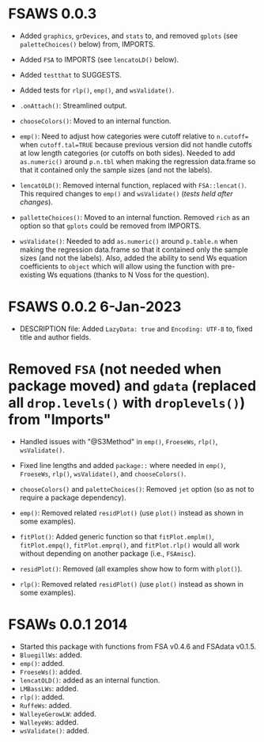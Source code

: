 # FSAWS 0.0.3
* Added `graphics`, `grDevices`, and `stats` to, and removed `gplots` (see `paletteChoices()` below) from, IMPORTS.
* Added `FSA` to IMPORTS (see `lencatoLD()` below).
* Added `testthat` to SUGGESTS.
* Added tests for `rlp()`, `emp()`, and `wsValidate()`.

* `.onAttach()`: Streamlined output.
* `chooseColors()`: Moved to an internal function.
* `emp()`: Need to adjust how categories were cutoff relative to `n.cutoff=` when `cutoff.tal=TRUE` because previous version did not handle cutoffs at low length categories (or cutoffs on both sides). Needed to add `as.numeric()` around `p.n.tbl` when making the regression data.frame so that it contained only the sample sizes (and not the labels).
* `lencatOLD()`: Removed internal function, replaced with `FSA::lencat()`. This required changes to `emp()` and `wsValidate()` (*tests held after changes*).
* `palletteChoices()`: Moved to an internal function. Removed `rich` as an option so that `gplots` could be removed from IMPORTS.
* `wsValidate()`: Needed to add `as.numeric()` around `p.table.n` when making the regression data.frame so that it contained only the sample sizes (and not the labels). Also, added the ability to send Ws equation coefficients to `object` which will allow using the function with pre-existing Ws equations (thanks to N Voss for the question).

# FSAWS 0.0.2 6-Jan-2023 
* DESCRIPTION file: Added `LazyData: true` and `Encoding: UTF-8` to, fixed title and author fields.
# Removed `FSA` (not needed when package moved) and `gdata` (replaced all `drop.levels()` with `droplevels()`) from "Imports"
* Handled issues with "@S3Method" in `emp()`, `FroeseWs`, `rlp()`, `wsValidate()`.
* Fixed line lengths and added `package::` where needed in `emp()`, `FroeseWs`, `rlp()`, `wsValidate()`, and `chooseColors()`.

* `chooseColors()` and `paletteChoices()`: Removed `jet` option (so as not to require a package dependency).
* `emp()`: Removed related `residPlot()` (use `plot()` instead as shown in some examples).
* `fitPlot()`: Added generic function so that `fitPlot.emplm()`, `fitPlot.empq()`, `fitPlot.emprq()`, and `fitPlot.rlp()` would all work without depending on another package (i.e., `FSAmisc`).
* `residPlot()`: Removed (all examples show how to form with `plot()`).
* `rlp()`: Removed related `residPlot()` (use `plot()` instead as shown in some examples).

# FSAWs 0.0.1 2014
* Started this package with functions from FSA v0.4.6 and FSAdata v0.1.5.
* `BluegillWs`: added.
* `emp()`: added.
* `FroeseWs()`: added.
* `lencatOLD()`: added as an internal function.
* `LMBassLWs`: added.
* `rlp()`: added.
* `RuffeWs`: added.
* `WalleyeGerowLW`: added.
* `WalleyeWs`: added.
* `wsValidate()`: added.
